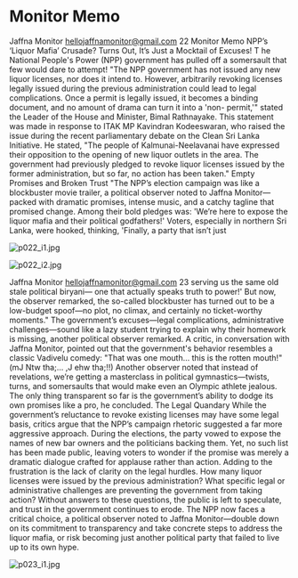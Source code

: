 # Monitor Memo

Jaffna Monitor
hellojaffnamonitor@gmail.com
22
Monitor Memo
NPP’s ‘Liquor Mafia’ 
Crusade? Turns Out, It’s 
Just a Mocktail of Excuses!
T
he National People's Power (NPP) 
government has pulled off a somersault 
that few would dare to attempt! "The NPP 
government has not issued any new liquor 
licenses, nor does it intend to. However, 
arbitrarily revoking licenses legally issued 
during the previous administration could lead 
to legal complications. Once a permit is legally 
issued, it becomes a binding document, and 
no amount of drama can turn it into a 'non-
permit,'" stated the Leader of the House and 
Minister, Bimal Rathnayake.
This statement was made in response to ITAK 
MP Kavindran Kodeeswaran, who raised the 
issue during the recent parliamentary debate 
on the Clean Sri Lanka Initiative. He stated, 
"The people of Kalmunai-Neelavanai have 
expressed their opposition to the opening of 
new liquor outlets in the area. The government 
had previously pledged to revoke liquor 
licenses issued by the former administration, 
but so far, no action has been taken."
Empty Promises and Broken Trust
"The NPP’s election campaign was like a 
blockbuster movie trailer, a political observer 
noted to Jaffna Monitor—packed with 
dramatic promises, intense music, and a catchy 
tagline that promised change. Among their 
bold pledges was: 'We’re here to expose the 
liquor mafia and their political godfathers!'
Voters, especially in northern Sri Lanka, were 
hooked, thinking, 'Finally, a party that isn’t just

![p022_i1.jpg](images_out/008_monitor_memo/p022_i1.jpg)

![p022_i2.jpg](images_out/008_monitor_memo/p022_i2.jpg)

Jaffna Monitor
hellojaffnamonitor@gmail.com
23
serving us the same old 
stale political biryani—
one that actually speaks 
truth to power!'
But now, the observer 
remarked, the so-called 
blockbuster has turned 
out to be a low-budget 
spoof—no plot, no 
climax, and certainly 
no ticket-worthy 
moments."
The government’s 
excuses—legal 
complications, 
administrative 
challenges—sound like 
a lazy student trying 
to explain why their 
homework is missing, 
another political 
observer remarked. A critic, in conversation 
with Jaffna Monitor, pointed out that the 
government's behavior resembles a classic 
Vadivelu comedy: "That was one mouth… this 
is the rotten mouth!" (mJ Ntw tha;... ,J 
ehw tha;!!)
Another observer noted that instead of 
revelations, we’re getting a masterclass in 
political gymnastics—twists, turns, and 
somersaults that would make even an Olympic 
athlete jealous. The only thing transparent so 
far is the government’s ability to dodge its own 
promises like a pro, he concluded.
The Legal Quandary
While the government’s reluctance to revoke 
existing licenses may have some legal basis, 
critics argue that the NPP’s campaign rhetoric 
suggested a far more aggressive approach. 
During the elections, the party vowed to 
expose the names of new bar owners and the 
politicians backing them. Yet, no such list has 
been made public, leaving voters to wonder if 
the promise was merely a dramatic dialogue 
crafted for applause rather than action.
Adding to the frustration is the lack of clarity 
on the legal hurdles. How many liquor licenses 
were issued by the previous administration? 
What specific legal or administrative 
challenges are preventing the government 
from taking action? Without answers to these 
questions, the public is left to speculate, and 
trust in the government continues to erode.
The NPP now faces a critical choice, a political 
observer noted to Jaffna Monitor—double 
down on its commitment to transparency and 
take concrete steps to address the liquor mafia, 
or risk becoming just another political party 
that failed to live up to its own hype.

![p023_i1.jpg](images_out/008_monitor_memo/p023_i1.jpg)

